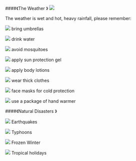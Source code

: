 <?php
$top = file_get_contents('basic.php');
echo $top;
?>

<div class="one item content" markdown="1">

####《The Weather 》
![](img/Ch1/02/ch1-2-1.png)

The weather is wet and hot, heavy rainfall, please remember:  

![](img/Ch1/02/ch1-2-2.png)
bring umbrellas 

![](img/Ch1/02/ch1-2-3.png)
drink water 

![](img/Ch1/02/ch1-2-4.png)
avoid mosquitoes 

![](img/Ch1/02/ch1-2-5.png)
apply sun protection gel 

![](img/Ch1/02/ch1-2-6.png)
apply body lotions 


![](img/Ch1/02/ch1-2-7.png)
wear thick clothes 


![](img/Ch1/02/ch1-2-8.png)
face masks for cold protection 

![](img/Ch1/02/ch1-2-9.png)
use a package of hand warmer 

####《Natural Disasters 》

![](img/Ch1/02/ch1-2-10.png)
Earthquakes  

![](img/Ch1/02/ch1-2-11.png)
Typhoons 

![](img/Ch1/02/ch1-2-12.png)
Frozen Winter 

![](img/Ch1/02/ch1-2-13.png)
Tropical holidays 


</div>
<?php
$end = file_get_contents('end.php');
echo $end;
?>
